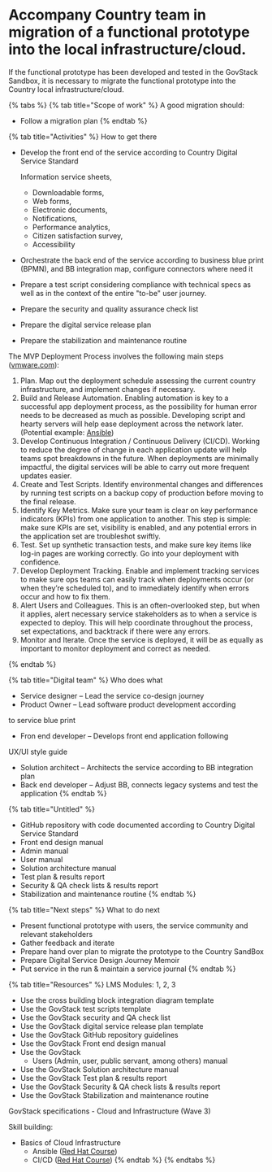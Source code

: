 # Accompany Country team in migration of a functional prototype into the local infrastructure/cloud.

If the functional prototype has been developed and tested in the GovStack Sandbox, it is necessary to migrate the functional prototype into the Country local infrastructure/cloud.

{% tabs %}
{% tab title="Scope of work" %}
A good migration should:

* Follow a migration plan
{% endtab %}

{% tab title="Activities" %}
How to get there



*   Develop the front end of the service according to Country Digital Service Standard &#x20;

    Information service sheets,&#x20;

    * Downloadable forms, &#x20;
    * Web forms, &#x20;
    * Electronic documents, &#x20;
    * Notifications, &#x20;
    * Performance analytics, &#x20;
    * Citizen satisfaction survey, &#x20;
    * Accessibility &#x20;
* Orchestrate the back end of the service according to business blue print (BPMN), and BB integration map, configure connectors where need it &#x20;
* Prepare a test script considering compliance with technical specs as well as in the context of the entire "to-be" user journey. &#x20;
* Prepare the security and quality assurance check list &#x20;
* Prepare the digital service release plan &#x20;
* Prepare the stabilization and maintenance routine &#x20;

The MVP Deployment Process involves the following main steps ([vmware.com](https://www.vmware.com/topics/glossary/content/application-deployment.html)):&#x20;

1. Plan. Map out the deployment schedule assessing the current country infrastructure, and implement changes if necessary.&#x20;
2. Build and Release Automation. Enabling automation is key to a successful app deployment process, as the possibility for human error needs to be decreased as much as possible. Developing script and hearty servers will help ease deployment across the network later. (Potential example: [Ansible](https://www.ansible.com/use-cases/application-deployment))&#x20;
3. Develop Continuous Integration / Continuous Delivery (CI/CD). Working to reduce the degree of change in each application update will help teams spot breakdowns in the future. When deployments are minimally impactful, the digital services will be able to carry out more frequent updates easier.&#x20;
4. Create and Test Scripts. Identify environmental changes and differences by running test scripts on a backup copy of production before moving to the final release.&#x20;
5. Identify Key Metrics. Make sure your team is clear on key performance indicators (KPIs) from one application to another. This step is simple: make sure KPIs are set, visibility is enabled, and any potential errors in the application set are troubleshot swiftly.&#x20;
6. Test. Set up synthetic transaction tests, and make sure key items like log-in pages are working correctly. Go into your deployment with confidence.&#x20;
7. Develop Deployment Tracking. Enable and implement tracking services to make sure ops teams can easily track when deployments occur (or when they’re scheduled to), and to immediately identify when errors occur and how to fix them.&#x20;
8. Alert Users and Colleagues. This is an often-overlooked step, but when it applies, alert necessary service stakeholders as to when a service is expected to deploy. This will help coordinate throughout the process, set expectations, and backtrack if there were any errors.&#x20;
9. Monitor and Iterate. Once the service is deployed, it will be as equally as important to monitor deployment and correct as needed.&#x20;

&#x20;
{% endtab %}

{% tab title="Digital team" %}
Who does what

* Service designer – Lead the service co-design journey&#x20;
* Product Owner – Lead software product development according &#x20;

to service blue print &#x20;

* Fron end developer – Develops front end application following &#x20;

UX/UI style guide &#x20;

* Solution architect – Architects the service according to BB integration plan &#x20;
* Back end developer –  Adjust BB, connects legacy systems and test the application&#x20;
{% endtab %}

{% tab title="Untitled" %}
* GitHub repository with code documented according to Country Digital Service Standard &#x20;
* Front end design manual &#x20;
* Admin manual &#x20;
* User manual &#x20;
* Solution architecture manual&#x20;
* Test plan & results report &#x20;
* Security & QA check lists & results report &#x20;
* Stabilization and maintenance routine &#x20;
{% endtab %}

{% tab title="Next steps" %}
What to do next&#x20;

* Present functional prototype with users, the service community and relevant stakeholders &#x20;
* Gather feedback and iterate &#x20;
* Prepare hand over plan to migrate the prototype to the Country SandBox&#x20;
* Prepare Digital Service Design Journey Memoir &#x20;
* Put service in the run & maintain a service journal &#x20;
{% endtab %}

{% tab title="Resources" %}
LMS Modules: 1, 2, 3 &#x20;

* Use the cross building block integration diagram template&#x20;
* Use the GovStack test scripts template &#x20;
* Use the GovStack security and QA check list &#x20;
* Use the GovStack digital service release plan template &#x20;
* Use the GovStack GitHub repository guidelines &#x20;
* Use the GovStack Front end design manual &#x20;
* Use the GovStack &#x20;
  * Users (Admin, user, public servant, among others) manual &#x20;
* Use the GovStack Solution architecture manual&#x20;
* Use the GovStack Test plan & results report &#x20;
* Use the GovStack Security & QA check lists & results report &#x20;
* Use the GovStack Stabilization and maintenance routine &#x20;



GovStack specifications - Cloud and Infrastructure (Wave 3)



Skill building:&#x20;

* Basics of Cloud Infrastructure&#x20;
  * Ansible ([Red Hat Course](https://www.redhat.com/en/services/training/do007-ansible-essentials-simplicity-automation-technical-overview?extIdCarryOver=true\&intcmp=7013a000002pwDlAAI\&sc\_cid=7013a000002pgyuAAA))&#x20;
  * CI/CD ([Red Hat Course](https://www.redhat.com/en/services/training/do400-red-hat-devops-pipelines-and-processes-with-jenkins-git-and-test-driven-development))&#x20;
{% endtab %}
{% endtabs %}
